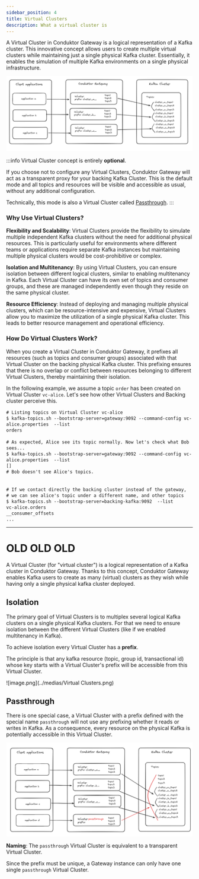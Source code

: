 ```yaml
---
sidebar_position: 4
title: Virtual Clusters
description: What a virtual cluster is 
---
```


A Virtual Cluster in Conduktor Gateway is a logical representation of a Kafka cluster. This innovative concept allows users to create multiple virtual clusters while maintaining just a single physical Kafka cluster. Essentially, it enables the simulation of multiple Kafka environments on a single physical infrastructure.

![image.png](../medias/vclusters.png)

:::info
Virtual Cluster concept is entirely **optional**.  
  
If you choose not to configure any Virtual Clusters, Conduktor Gateway will act as a transparent proxy for your backing Kafka Cluster. 
This is the default mode and all topics and resources will be visible and accessible as usual, without any additional configuration.  
  
Technically, this mode is also a Virtual Cluster called [Passthrough](#passthrough).
:::

### Why Use Virtual Clusters?
**Flexibility and Scalability**: Virtual Clusters provide the flexibility to simulate multiple independent Kafka clusters without the need for additional physical resources. This is particularly useful for environments where different teams or applications require separate Kafka instances but maintaining multiple physical clusters would be cost-prohibitive or complex.

**Isolation and Multitenancy**: By using Virtual Clusters, you can ensure isolation between different logical clusters, similar to enabling multitenancy in Kafka. Each Virtual Cluster can have its own set of topics and consumer groups, and these are managed independently even though they reside on the same physical cluster.

**Resource Efficiency**: Instead of deploying and managing multiple physical clusters, which can be resource-intensive and expensive, Virtual Clusters allow you to maximize the utilization of a single physical Kafka cluster. This leads to better resource management and operational efficiency.

### How Do Virtual Clusters Work?
When you create a Virtual Cluster in Conduktor Gateway, it prefixes all resources (such as topics and consumer groups) associated with that Virtual Cluster on the backing physical Kafka cluster. This prefixing ensures that there is no overlap or conflict between resources belonging to different Virtual Clusters, thereby maintaining their isolation.




In the following example, we assume a topic `order` has been created on Virtual Cluster `vc-alice`. Let's see how other Virtual Clusters and Backing cluster perceive this.
````shell
# Listing topics on Virtual Cluster vc-alice
$ kafka-topics.sh --bootstrap-server=gateway:9092 --command-config vc-alice.properties  --list
orders

# As expected, Alice see its topic normally. Now let's check what Bob sees...
$ kafka-topics.sh --bootstrap-server=gateway:9092 --command-config vc-alice.properties  --list
[]
# Bob doesn't see Alice's topics.


# If we contact directly the backing cluster instead of the gateway, 
# we can see alice's topic under a different name, and other topics
$ kafka-topics.sh --bootstrap-server=backing-kafka:9092  --list
vc-alice.orders
__consumer_offsets
...
````


<hr />

# OLD OLD OLD

A Virtual Cluster (for "virtual cluster") is a logical representation of a Kafka cluster in Conduktor Gateway. Thanks to this concept, Conduktor Gateway enables Kafka users to create as many (virtual) clusters as they wish while having only a single physical kafka cluster deployed.

## Isolation

The primary goal of Virtual Clusters is to multiplex several logical Kafka clusters on a single physical Kafka clusters. For that we need to ensure isolation between the different Virtual Clusters (like if we enabled multitenancy in Kafka).

To achieve isolation every Virtual Cluster has a **prefix**.

The principle is that any kafka resource (topic, group id, transactional id) whose key starts with a Virtual Cluster's prefix will be accessible from this Virtual Cluster.

![image.png](../medias/Virtual Clusters.png)

## Passthrough

There is one special case, a Virtual Cluster with a prefix defined with the special name `passthrough` will not use any prefixing whether it reads or writes in Kafka. As a consequence, every resource on the physical Kafka is potentially accessible in this Virtual Cluster.

![image.png](../medias/passthrough.png)

**Naming**: The `passthrough` Virtual Cluster is equivalent to a transparent Virtual Cluster.

Since the prefix must be unique, a Gateway instance can only have one single `passthrough` Virtual Cluster.

